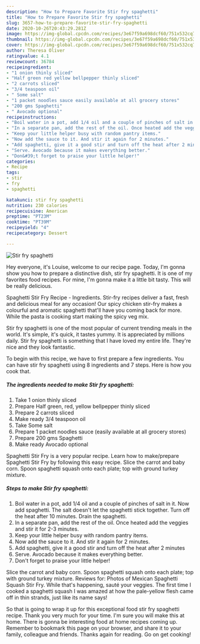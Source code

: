 ```yaml
---
description: "How to Prepare Favorite Stir fry spaghetti"
title: "How to Prepare Favorite Stir fry spaghetti"
slug: 3657-how-to-prepare-favorite-stir-fry-spaghetti
date: 2020-10-26T20:43:29.281Z
image: https://img-global.cpcdn.com/recipes/3e67f59a698dcf60/751x532cq70/stir-fry-spaghetti-recipe-main-photo.jpg
thumbnail: https://img-global.cpcdn.com/recipes/3e67f59a698dcf60/751x532cq70/stir-fry-spaghetti-recipe-main-photo.jpg
cover: https://img-global.cpcdn.com/recipes/3e67f59a698dcf60/751x532cq70/stir-fry-spaghetti-recipe-main-photo.jpg
author: Theresa Oliver
ratingvalue: 4.1
reviewcount: 36784
recipeingredient:
- "1 onion thinly sliced"
- "Half green red yellow bellpepper thinly sliced"
- "2 carrots sliced"
- "3/4 teaspoon oil"
- " Some salt"
- "1 packet noodles sauce easily available at all grocery stores"
- "200 gms Spaghetti"
- " Avocado optional"
recipeinstructions:
- "Boil water in a pot, add 1/4 oil and a couple of pinches of salt in it. Now add spaghetti. The salt doesn&#39;t let the spaghetti stick together. Turn off the heat after 10 minutes. Drain the spaghetti."
- "In a separate pan, add the rest of the oil. Once heated add the veggies and stir it for 2-3 minutes."
- "Keep your little helper busy with random pantry items."
- "Now add the sauce to it. And stir it again for 2 minutes."
- "Add spaghetti, give it a good stir and turn off the heat after 2 minutes"
- "Serve. Avocado because it makes everything better."
- "Don&#39;t forget to praise your little helper!"
categories:
- Recipe
tags:
- stir
- fry
- spaghetti

katakunci: stir fry spaghetti 
nutrition: 230 calories
recipecuisine: American
preptime: "PT23M"
cooktime: "PT39M"
recipeyield: "4"
recipecategory: Dessert

---
```



![Stir fry spaghetti](https://img-global.cpcdn.com/recipes/3e67f59a698dcf60/751x532cq70/stir-fry-spaghetti-recipe-main-photo.jpg)

Hey everyone, it's Louise, welcome to our recipe page. Today, I'm gonna show you how to prepare a distinctive dish, stir fry spaghetti. It is one of my favorites food recipes. For mine, I'm gonna make it a little bit tasty. This will be really delicious.

Spaghetti Stir Fry Recipe - Ingredients. Stir-fry recipes deliver a fast, fresh and delicious meal for any occasion! Our spicy chicken stir-fry makes a colourful and aromatic spaghetti that&#39;ll have you coming back for more. While the pasta is cooking start making the spicy veg mix.

Stir fry spaghetti is one of the most popular of current trending meals in the world. It's simple, it's quick, it tastes yummy. It is appreciated by millions daily. Stir fry spaghetti is something that I have loved my entire life. They're nice and they look fantastic.


To begin with this recipe, we have to first prepare a few ingredients. You can have stir fry spaghetti using 8 ingredients and 7 steps. Here is how you cook that.

<!--inarticleads1-->

##### The ingredients needed to make Stir fry spaghetti:

1. Take 1 onion thinly sliced
1. Prepare Half green, red, yellow bellpepper thinly sliced
1. Prepare 2 carrots sliced
1. Make ready 3/4 teaspoon oil
1. Take  Some salt
1. Prepare 1 packet noodles sauce (easily available at all grocery stores)
1. Prepare 200 gms Spaghetti
1. Make ready  Avocado optional


Spaghetti Stir Fry is a very popular recipe. Learn how to make/prepare Spaghetti Stir Fry by following this easy recipe. Slice the carrot and baby corn. Spoon spaghetti squash onto each plate; top with ground turkey mixture. 

<!--inarticleads2-->

##### Steps to make Stir fry spaghetti:

1. Boil water in a pot, add 1/4 oil and a couple of pinches of salt in it. Now add spaghetti. The salt doesn&#39;t let the spaghetti stick together. Turn off the heat after 10 minutes. Drain the spaghetti.
1. In a separate pan, add the rest of the oil. Once heated add the veggies and stir it for 2-3 minutes.
1. Keep your little helper busy with random pantry items.
1. Now add the sauce to it. And stir it again for 2 minutes.
1. Add spaghetti, give it a good stir and turn off the heat after 2 minutes
1. Serve. Avocado because it makes everything better.
1. Don&#39;t forget to praise your little helper!


Slice the carrot and baby corn. Spoon spaghetti squash onto each plate; top with ground turkey mixture. Reviews for: Photos of Mexican Spaghetti Squash Stir Fry. While that&#39;s happening, sauté your veggies. The first time I cooked a spaghetti squash I was amazed at how the pale-yellow flesh came off in thin strands, just like its name says! 

So that is going to wrap it up for this exceptional food stir fry spaghetti recipe. Thank you very much for your time. I'm sure you will make this at home. There is gonna be interesting food at home recipes coming up. Remember to bookmark this page on your browser, and share it to your family, colleague and friends. Thanks again for reading. Go on get cooking!
